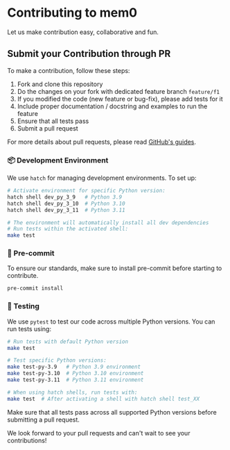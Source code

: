 # Contributing to mem0

Let us make contribution easy, collaborative and fun.

## Submit your Contribution through PR

To make a contribution, follow these steps:

1. Fork and clone this repository
2. Do the changes on your fork with dedicated feature branch `feature/f1`
3. If you modified the code (new feature or bug-fix), please add tests for it
4. Include proper documentation / docstring and examples to run the feature
5. Ensure that all tests pass
6. Submit a pull request

For more details about pull requests, please read [GitHub's guides](https://docs.github.com/en/pull-requests/collaborating-with-pull-requests/proposing-changes-to-your-work-with-pull-requests/creating-a-pull-request).


### 📦 Development Environment

We use `hatch` for managing development environments. To set up:

```bash
# Activate environment for specific Python version:
hatch shell dev_py_3_9   # Python 3.9
hatch shell dev_py_3_10  # Python 3.10
hatch shell dev_py_3_11  # Python 3.11

# The environment will automatically install all dev dependencies
# Run tests within the activated shell:
make test
```

### 📌 Pre-commit

To ensure our standards, make sure to install pre-commit before starting to contribute.

```bash
pre-commit install
```

### 🧪 Testing

We use `pytest` to test our code across multiple Python versions. You can run tests using:

```bash
# Run tests with default Python version
make test

# Test specific Python versions:
make test-py-3.9   # Python 3.9 environment
make test-py-3.10  # Python 3.10 environment
make test-py-3.11  # Python 3.11 environment

# When using hatch shells, run tests with:
make test  # After activating a shell with hatch shell test_XX
```

Make sure that all tests pass across all supported Python versions before submitting a pull request.

We look forward to your pull requests and can't wait to see your contributions!
